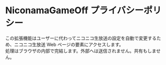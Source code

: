 # NiconamaGameOff プライバシーポリシー

この拡張機能はユーザーに代わってニコニコ生放送の設定を自動で変更するため、ニコニコ生放送 Web ページの要素にアクセスします。  
処理はブラウザの内部で完結します。外部へは送信されません。共有もしません。